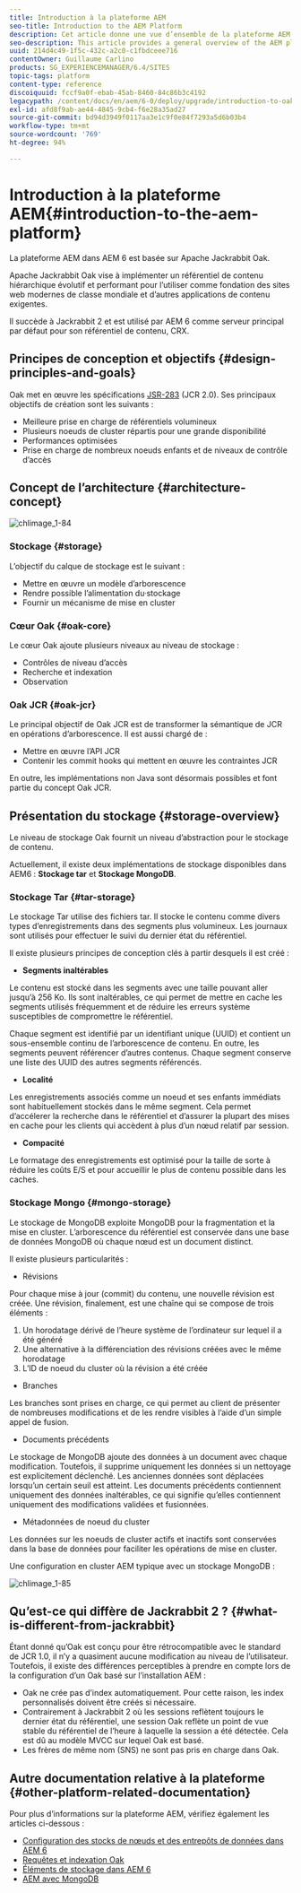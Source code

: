 ```yaml
---
title: Introduction à la plateforme AEM
seo-title: Introduction to the AEM Platform
description: Cet article donne une vue d’ensemble de la plateforme AEM et de ses composants les plus importants.
seo-description: This article provides a general overview of the AEM platform and its most important components.
uuid: 214d4c49-1f5c-432c-a2c0-c1fbdceee716
contentOwner: Guillaume Carlino
products: SG_EXPERIENCEMANAGER/6.4/SITES
topic-tags: platform
content-type: reference
discoiquuid: fccf9a0f-ebab-45ab-8460-84c86b3c4192
legacypath: /content/docs/en/aem/6-0/deploy/upgrade/introduction-to-oak
exl-id: afd8f9ab-ae44-4845-9cb4-f6e28a35ad27
source-git-commit: bd94d3949f0117aa3e1c9f0e84f7293a5d6b03b4
workflow-type: tm+mt
source-wordcount: '769'
ht-degree: 94%

---
```


# Introduction à la plateforme AEM{#introduction-to-the-aem-platform}

La plateforme AEM dans AEM 6 est basée sur Apache Jackrabbit Oak.

Apache Jackrabbit Oak vise à implémenter un référentiel de contenu hiérarchique évolutif et performant pour l’utiliser comme fondation des sites web modernes de classe mondiale et d’autres applications de contenu exigentes.

Il succède à Jackrabbit 2 et est utilisé par AEM 6 comme serveur principal par défaut pour son référentiel de contenu, CRX.

## Principes de conception et objectifs {#design-principles-and-goals}

Oak met en œuvre les spécifications [JSR-283](https://www.day.com/day/en/products/jcr/jsr-283.html) (JCR 2.0). Ses principaux objectifs de création sont les suivants :

* Meilleure prise en charge de référentiels volumineux
* Plusieurs noeuds de cluster répartis pour une grande disponibilité
* Performances optimisées
* Prise en charge de nombreux noeuds enfants et de niveaux de contrôle d’accès

## Concept de l’architecture {#architecture-concept}

![chlimage_1-84](assets/chlimage_1-84.png)

### Stockage {#storage}

L’objectif du calque de stockage est le suivant :

* Mettre en œuvre un modèle d’arborescence
* Rendre possible l’alimentation du·stockage
* Fournir un mécanisme de mise en cluster

### Cœur Oak {#oak-core}

Le cœur Oak ajoute plusieurs niveaux au niveau de stockage :

* Contrôles de niveau d’accès
* Recherche et indexation
* Observation

### Oak JCR {#oak-jcr}

Le principal objectif de Oak JCR est de transformer la sémantique de JCR en opérations d’arborescence. Il est aussi chargé de :

* Mettre en œuvre l’API JCR
* Contenir les commit hooks qui mettent en œuvre les contraintes JCR

En outre, les implémentations non Java sont désormais possibles et font partie du concept Oak JCR. 

## Présentation du stockage {#storage-overview}

Le niveau de stockage Oak fournit un niveau d’abstraction pour le stockage de contenu.

Actuellement, il existe deux implémentations de stockage disponibles dans AEM6 : **Stockage tar** et **Stockage MongoDB**.

### Stockage Tar {#tar-storage}

Le stockage Tar utilise des fichiers tar. Il stocke le contenu comme divers types d’enregistrements dans des segments plus volumineux. Les journaux sont utilisés pour effectuer le suivi du dernier état du référentiel. 

Il existe plusieurs principes de conception clés à partir desquels il est créé :

* **Segments inaltérables**

Le contenu est stocké dans les segments avec une taille pouvant aller jusqu’à 256 Ko. Ils sont inaltérables, ce qui permet de mettre en cache les segments utilisés fréquemment et de réduire les erreurs système susceptibles de compromettre le référentiel.

Chaque segment est identifié par un identifiant unique (UUID) et contient un sous-ensemble continu de l’arborescence de contenu. En outre, les segments peuvent référencer d’autres contenus. Chaque segment conserve une liste des UUID des autres segments référencés. 

* **Localité**

Les enregistrements associés comme un noeud et ses enfants immédiats sont habituellement stockés dans le même segment. Cela permet d’accélerer la recherche dans le référentiel et d’assurer la plupart des mises en cache pour les clients qui accèdent à plus d’un nœud relatif par session.

* **Compacité**

Le formatage des enregistrements est optimisé pour la taille de sorte à réduire les coûts E/S et pour accueillir le plus de contenu possible dans les caches.

### Stockage Mongo {#mongo-storage}

Le stockage de MongoDB exploite MongoDB pour la fragmentation et la mise en cluster. L’arborescence du référentiel est conservée dans une base de données MongoDB où chaque nœud est un document distinct.

Il existe plusieurs particularités :

* Révisions

Pour chaque mise à jour (commit) du contenu, une nouvelle révision est créée. Une révision, finalement, est une chaîne qui se compose de trois éléments :

1. Un horodatage dérivé de l’heure système de l’ordinateur sur lequel il a été généré
1. Une alternative à la différenciation des révisions créées avec le même horodatage
1. L’ID de noeud du cluster où la révision a été créée

* Branches

Les branches sont prises en charge, ce qui permet au client de présenter de nombreuses modifications et de les rendre visibles à l’aide d’un simple appel de fusion.

* Documents précédents

Le stockage de MongoDB ajoute des données à un document avec chaque modification. Toutefois, il supprime uniquement les données si un nettoyage est explicitement déclenché. Les anciennes données sont déplacées lorsqu’un certain seuil est atteint. Les documents précédents contiennent uniquement des données inaltérables, ce qui signifie qu’elles contiennent uniquement des modifications validées et fusionnées.

* Métadonnées de noeud du cluster

Les données sur les noeuds de cluster actifs et inactifs sont conservées dans la base de données pour faciliter les opérations de mise en cluster.

Une configuration en cluster AEM typique avec un stockage MongoDB :

![chlimage_1-85](assets/chlimage_1-85.png)

## Qu’est-ce qui diffère de Jackrabbit 2 ? {#what-is-different-from-jackrabbit}

Étant donné qu’Oak est conçu pour être rétrocompatible avec le standard de JCR 1.0, il n’y a quasiment aucune modification au niveau de l’utilisateur. Toutefois, il existe des différences perceptibles à prendre en compte lors de la configuration d’un Oak basé sur l’installation AEM :

* Oak ne crée pas d’index automatiquement. Pour cette raison, les index personnalisés doivent être créés si nécessaire.
* Contrairement à Jackrabbit 2 où les sessions reflètent toujours le dernier état du référentiel, une session Oak reflète un point de vue stable du référentiel de l’heure à laquelle la session a été détectée. Cela est dû au modèle MVCC sur lequel Oak est basé.
* Les frères de même nom (SNS) ne sont pas pris en charge dans Oak. 

## Autre documentation relative à la plateforme {#other-platform-related-documentation}

Pour plus d’informations sur la plateforme AEM, vérifiez également les articles ci-dessous :

* [Configuration des stocks de nœuds et des entrepôts de données dans AEM 6](/help/sites-deploying/data-store-config.md)
* [Requêtes et indexation Oak](/help/sites-deploying/queries-and-indexing.md)
* [Éléments de stockage dans AEM 6](/help/sites-deploying/storage-elements-in-aem-6.md)
* [AEM avec MongoDB](/help/sites-deploying/aem-with-mongodb.md)
